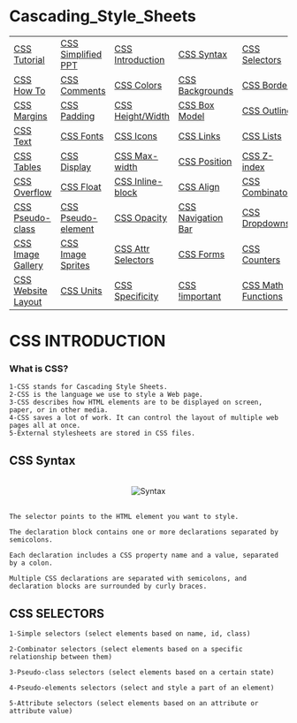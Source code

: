 # Cascading_Style_Sheets


|                         |                         |                         |                         |                         |
| ----------------------- | ----------------------- | ----------------------- | ----------------------- | ----------------------- |
| [CSS Tutorial       ]() | [CSS Simplified PPT ]() | [ CSS Introduction  ](https://github.com/hacker-404-error/Cascading_Style_Sheets#css-introduction) | [ CSS Syntax        ]() | [ CSS Selectors     ]() |
| [CSS How To         ]() | [ CSS Comments      ]() | [ CSS Colors        ]() | [ CSS Backgrounds   ]() | [ CSS Borders       ]() |
| [CSS Margins        ]() | [ CSS Padding       ]() | [ CSS Height/Width  ]() | [ CSS Box Model     ]() | [ CSS Outline       ]() |
| [CSS Text           ]() | [ CSS Fonts         ]() | [ CSS Icons         ]() | [ CSS Links         ]() | [ CSS Lists         ]() |
| [CSS Tables         ]() | [ CSS Display       ]() | [ CSS Max-width     ]() | [ CSS Position      ]() | [ CSS Z-index       ]() |
| [CSS Overflow       ]() | [ CSS Float         ]() | [ CSS Inline-block  ]() | [ CSS Align         ]() | [ CSS Combinators   ]() |
| [CSS Pseudo-class   ]() | [ CSS Pseudo-element]() | [ CSS Opacity       ]() | [ CSS Navigation Bar]() | [ CSS Dropdowns     ]() |
| [CSS Image Gallery  ]() | [ CSS Image Sprites ]() | [ CSS Attr Selectors]() | [ CSS Forms         ]() | [ CSS Counters      ]() |
| [CSS Website Layout ]() | [ CSS Units         ]() | [ CSS Specificity   ]() | [ CSS !important    ]() | [ CSS Math Functions]() |


# CSS INTRODUCTION
### What is CSS?
```
1-CSS stands for Cascading Style Sheets.
2-CSS is the language we use to style a Web page.
3-CSS describes how HTML elements are to be displayed on screen, paper, or in other media.
4-CSS saves a lot of work. It can control the layout of multiple web pages all at once.
5-External stylesheets are stored in CSS files.
```

## CSS Syntax
<br>
<div align="center">
    <img src="https://www.w3schools.com/css/img_selector.gif" alt="Syntax">
</div>
<br>

```
The selector points to the HTML element you want to style.

The declaration block contains one or more declarations separated by semicolons.

Each declaration includes a CSS property name and a value, separated by a colon.

Multiple CSS declarations are separated with semicolons, and declaration blocks are surrounded by curly braces.
```

## CSS SELECTORS
```
1-Simple selectors (select elements based on name, id, class)​

2-Combinator selectors (select elements based on a specific relationship between them)​

3-Pseudo-class selectors (select elements based on a certain state)​

4-Pseudo-elements selectors (select and style a part of an element)​

5-Attribute selectors (select elements based on an attribute or attribute value)
```
